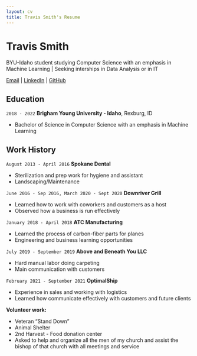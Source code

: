 ```yaml
---
layout: cv
title: Travis Smith's Resume
---
```

# Travis Smith
BYU-Idaho student studying Computer Science with an emphasis in Machine Learning | Seeking interships in Data Analysis or in IT

<div id='webaddress'>
<a href='smi16037@byui.edu'>Email</a>
| <a href='https://www.linkedin.com/in/travis-jon-smith/'>LinkedIn</a>
| <a href='https://github.com/travis7smith'>GitHub</a>
</div>

## Education

`2018 - 2022`
__Brigham Young University - Idaho__, Rexburg, ID
- Bachelor of Science in Computer Science with an emphasis in Machine Learning

## Work History

`August 2013 - April 2016`
__Spokane Dental__
- Sterilization and prep work for hygiene and assistant
- Landscaping/Maintenance

`June 2016 - Sep 2016, March 2020 - Sept 2020`
__Downriver Grill__
- Learned how to work with coworkers and customers as a host
- Observed how a business is run effectively

`January 2018 - April 2018`
__ATC Manufacturing__
- Learned the process of carbon-fiber parts for planes
- Engineering and business learning opportunities

`July 2019 - September 2019`
__Above and Beneath You LLC__
- Hard manual labor doing carpeting
- Main communication with customers

`February 2021 - September 2021`
__OptimalShip__
- Experience in sales and working with logistics
- Learned how communicate effectively with customers and future clients

__Volunteer work:__
- Veteran “Stand Down”
- Animal Shelter
- 2nd Harvest - Food donation center
- Asked to help and organize all the men of my church and assist the bishop of that church with all meetings and service